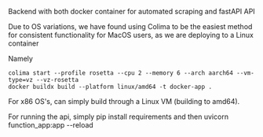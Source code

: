 Backend with both docker container for automated scraping and fastAPI API

Due to OS variations, we have found using Colima to be the easiest method for consistent functionality for MacOS users, as we are deploying to a Linux container

Namely
```
colima start --profile rosetta --cpu 2 --memory 6 --arch aarch64 --vm-type=vz --vz-rosetta 
docker buildx build --platform linux/amd64 -t docker-app .
```

For x86 OS's, can simply build through a Linux VM (building to amd64).


For running the api, simply pip install requirements and then uvicorn function_app:app --reload
